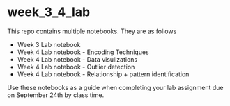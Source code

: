 # week_3_4_lab

This repo contains multiple notebooks. They are as follows 

- Week 3 Lab notebook
- Week 4 Lab notebook - Encoding Techniques
- Week 4 Lab notebook - Data visulizations
- Week 4 Lab notebook - Outlier detection
- Week 4 Lab notebook - Relationship + pattern identification

Use these notebooks as a guide when completing your lab assignment due on September 24th by class time. 

